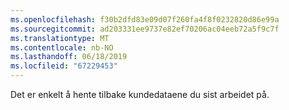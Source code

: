 ```yaml
---
ms.openlocfilehash: f30b2dfd83e09d07f260fa4f8f0232820d86e99a
ms.sourcegitcommit: ad203331ee9737e82ef70206ac04eeb72a5f9c7f
ms.translationtype: MT
ms.contentlocale: nb-NO
ms.lasthandoff: 06/18/2019
ms.locfileid: "67229453"
---
```

Det er enkelt å hente tilbake kundedataene du sist arbeidet på.